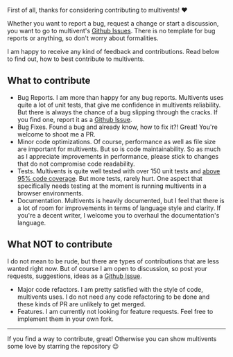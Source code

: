 First of all, thanks for considering contributing to multivents! ❤️

Whether you want to report a bug, request a change or start a discussion, you want to go to multivent's [Github Issues](https://github.com/objectliteral/multivents/issues). There is no template for bug reports or anything, so don't worry about formalities.

I am happy to receive any kind of feedback and contributions. Read below to find out, how to best contribute to multivents.

## What to contribute

- Bug Reports. I am more than happy for any bug reports. Multivents uses quite a lot of unit tests, that give me confidence in multivents reliability. But there is always the chance of a bug slipping through the cracks. If you find one, report it as a [Github Issue](https://github.com/objectliteral/multivents/issues).
- Bug Fixes. Found a bug and already know, how to fix it?! Great! You're welcome to shoot me a PR.
- Minor code optimizations. Of course, performance as well as file size are important for multivents. But so is code maintainability. So as much as I appreciate improvements in performance, please stick to changes that do not compromise code readability.
- Tests. Multivents is quite well tested with over 150 unit tests and [above 95% code coverage](https://coveralls.io/github/objectliteral/multivents). But more tests, rarely hurt. One aspect that specifically needs testing at the moment is running multivents in a browser environments.
- Documentation. Multivents is heavily documented, but I feel that there is a lot of room for improvements in terms of language style and clarity. If you're a decent writer, I welcome you to overhaul the documentation's language.

## What **NOT** to contribute

I do not mean to be rude, but there are types of contributions that are less wanted right now. But of course I am open to discussion, so post your requests, suggestions, ideas as a [Github Issue](https://github.com/objectliteral/multivents/issues).

- Major code refactors. I am pretty satisfied with the style of code, multivents uses. I do not need any code refactoring to be done and these kinds of PR are unlikely to get merged.
- Features. I am currently not looking for feature requests. Feel free to implement them in your own fork.

---

If you find a way to contribute, great! Otherwise you can show multivents some love by starring the repository 😉
